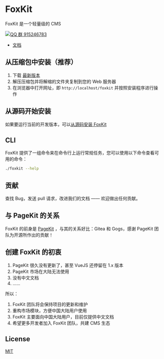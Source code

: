 # FoxKit

FoxKit 是一个轻量级的 CMS

[![QQ 群 915246783](https://img.shields.io/badge/chat%20on-%20QQ%20群%20915246783%20-7289da.svg)](https://qm.qq.com/cgi-bin/qm/qr?k=19dG9fsF_V320DuFmmEFso2vNhigBksS&jump_from=webapi)

- [文档](https://www.yuque.com/cnguu/pagekit)

## 从压缩包中安装（推荐）

1. 下载 [最新版本](https://github.com/foxkit-cn/foxkit/releases)
2. 解压压缩包并将解缩的文件夹复制到您的 Web 服务器
3. 在浏览器中打开网址，即 `http://localhost/foxkit` 并按照安装程序进行操作

## 从源码开始安装

如果要运行当前的开发版本，可以[从源码安装 FoxKit](https://www.yuque.com/cnguu/pagekit/source)

## CLI

FoxKit 提供了一组命令来在命令行上运行常规任务，您可以使用以下命令查看可用的命令：

```bash
./foxkit --help
```

## 贡献

查找 Bug，发送 pull 请求，改进我们的文档 —— 欢迎做出任何贡献。

## 与 PageKit 的关系

FoxKit 的前身是 [PageKit](https://github.com/pagekit) ，与其的关系好比：Gitea 和 Gogs，感谢 PageKit 团队为开源所作出的贡献！

## 创建 FoxKit 的初衷

1. PageKit 很久没有更新了，甚至 VueJS 还停留在 1.x 版本
2. PageKit 市场在大陆无法使用
3. 没有中文文档
4. ......

所以：

1. FoxKit 团队将会保持项目的更新和维护
2. 重构市场模块，方便中国大陆用户使用
3. FoxKit 主要面向中国大陆用户，目前仅提供中文文档
4. 希望更多开发者加入 FoxKit 团队，共建 CMS 生态

## License

[MIT](./LICENSE)
